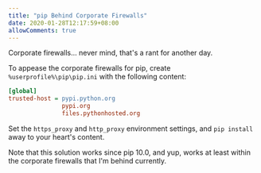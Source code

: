 ```yaml
---
title: "pip Behind Corporate Firewalls"
date: 2020-01-28T12:17:59+08:00
allowComments: true
---
```


Corporate firewalls... never mind, that's a rant for another day.

To appease the corporate firewalls for pip, create `%userprofile%\pip\pip.ini`
with the following content:

```ini
[global]
trusted-host = pypi.python.org
               pypi.org
               files.pythonhosted.org
```

Set the `https_proxy` and `http_proxy` environment settings, and `pip install`
away to your heart's content.

Note that this solution works since pip 10.0, and yup, works at least within
the corporate firewalls that I'm behind currently.
